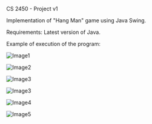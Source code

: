 CS 2450 - Project v1

Implementation of "Hang Man" game using Java Swing.

Requirements: Latest version of Java.

Example of execution of the program:

![Image1](https://i.gyazo.com/94ff952ab5a10f0018d37b6b8d5d6321.png)

![Image2](https://i.gyazo.com/f69e395fa17ba350e9413cf1de6bf08b.png)

![Image3](https://i.gyazo.com/f495c05147ee7acdf7dc25b3f7edc2c5.png)

![Image3](https://i.gyazo.com/b078a9a6a3540cf401b9779f40e75679.png)

![Image4](https://i.gyazo.com/c871980803d59ef6204e605b516f4087.png)

![Image5](https://i.gyazo.com/b50486512bd91d6e67acd367cacd768f.png)
